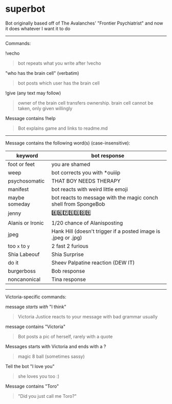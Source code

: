 # superbot

Bot originally based off of The Avalanches' "Frontier Psychiatrist" and now it does whatever I want it to do

---

Commands:

!vecho

> bot repeats what you write after !vecho

"who has the brain cell" (verbatim)

> bot posts which user has the brain cell

!give (any text may follow)

> owner of the brain cell transfers ownership. brain cell cannot be taken, only given willingly

Message contains !help

> Bot explains game and links to readme.md

---

Message contains the following word(s) (case-insensitive):

| keyword          | bot response                                                    |
| ---------------- | --------------------------------------------------------------- |
| foot or feet     | you are shamed                                                  |
| weep             | bot corrects you with \*ouiiip                                  |
| psychosomatic    | THAT BOY NEEDS THERAPY                                          |
| manifest         | bot reacts with weird little emoji                              |
| maybe someday    | bot reacts to message with the magic conch shell from SpongeBob |
| jenny            | 8️⃣6️⃣7️⃣5️⃣3️⃣0️⃣9️⃣                                                  |
| Alanis or Ironic | 1/20 chance of Alanisposting                                    |
| jpeg             | Hank Hill (doesn't trigger if a posted image is .jpeg or .jpg)  |
| too `x` to `y`   | 2 fast 2 furious                                                |
| Shia Labeouf     | Shia Surprise                                                   |
| do it            | Sheev Palpatine reaction (DEW IT)                               |
| burgerboss       | Bob response                                                    |
| noncanonical     | Tina response                                                   |

---

Victoria-specific commands:

message _starts with_ "I think"

> Victoria Justice reacts to your message with bad grammar usually

message contains "Victoria"

> Bot posts a pic of herself, rarely with a quote

Messages starts with Victoria and ends with a ?

> magic 8 ball (sometimes sassy)

Tell the bot "I love you"

> she loves you too :)

Message contains "Toro"

> "Did you just call me Toro?"
